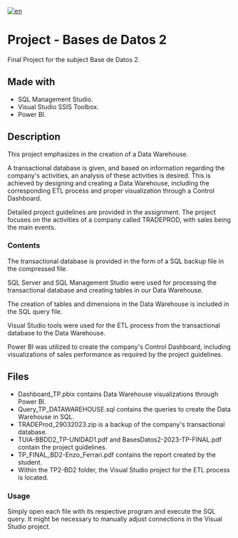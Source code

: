 [![en](https://img.shields.io/badge/lang-es-aquamarine.svg)](https://github.com/enzoferrari1/TP2-BD2/blob/master/README.es.md)


# Project - Bases de Datos 2
Final Project for the subject Base de Datos 2.

## Made with
- SQL Management Studio.
- Visual Studio SSIS Toolbox.
- Power BI.
## Description
This project emphasizes in the creation of a Data Warehouse.

A transactional database is given, and based on information regarding the company's activities, an analysis of these activities is desired. This is achieved by designing and creating a Data Warehouse, including the corresponding ETL process and proper visualization through a Control Dashboard.

Detailed project guidelines are provided in the assignment. The project focuses on the activities of a company called TRADEPROD, with sales being the main events.

### Contents
The transactional database is provided in the form of a SQL backup file in the compressed file.

SQL Server and SQL Management Studio were used for processing the transactional database and creating tables in our Data Warehouse.

The creation of tables and dimensions in the Data Warehouse is included in the SQL query file.

Visual Studio tools were used for the ETL process from the transactional database to the Data Warehouse.

Power BI was utilized to create the company's Control Dashboard, including visualizations of sales performance as required by the project guidelines.

## Files
- Dashboard_TP.pbix contains Data Warehouse visualizations through Power BI.
- Query_TP_DATAWAREHOUSE.sql contains the queries to create the Data Warehouse in SQL.
- TRADEProd_29032023.zip is a backup of the company's transactional database.
- TUIA-BBDD2_TP-UNIDAD1.pdf and BasesDatos2-2023-TP-FINAL.pdf contain the project guidelines.
- TP_FINAL_BD2-Enzo_Ferrari.pdf contains the report created by the student.
- Within the TP2-BD2 folder, the Visual Studio project for the ETL process is located.
### Usage
Simply open each file with its respective program and execute the SQL query. It might be necessary to manually adjust connections in the Visual Studio project.
